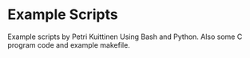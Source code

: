 # Example Scripts

Example scripts by Petri Kuittinen
Using Bash and Python.
Also some C program code and example makefile.
